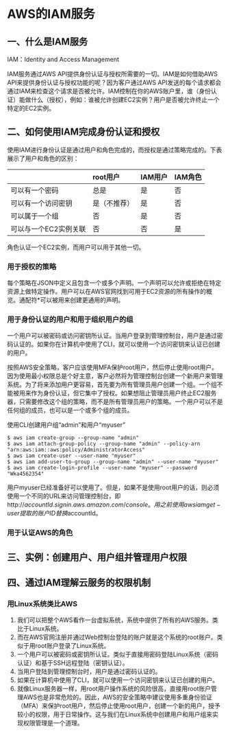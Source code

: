 # AWS的IAM服务

## 一、什么是IAM服务
IAM：Identity and Access Management

IAM服务通过AWS API提供身份认证与授权所需要的一切。IAM是如何借助AWS API来提供身份认证与授权功能的呢？因为客户通过AWS API发送的每个请求都会通过IAM来检查这个请求是否被允许。IAM控制在你的AWS账户里，谁（身份认证）能做什么（授权），例如：谁被允许创建EC2实例？用户是否被允许终止一个特定的EC2实例。

## 二、如何使用IAM完成身份认证和授权
使用IAM进行身份认证是通过用户和角色完成的，而授权是通过策略完成的。下表展示了用户和角色的区别：

|      | root用户     | IAM用户     | IAM角色    |
| :------------- | :------------- |:------------- |:------------- |
| 可以有一个密码       | 总是      |是     |否     |
| 可以有一个访问密钥      | 是（不推荐）      |是       |否      |
| 可以属于一个组      | 否       |是      |否      |
| 可以与一个EC2实例关联      | 否      | 否       |是      |

角色认证一个EC2实例，而用户可以用于其他一切。

### 用于授权的策略
每个策略在JSON中定义且包含一个或多个声明。一个声明可以允许或拒绝在特定资源上做特定操作。用户可以在AWS官网找到可用于EC2资源的所有操作的概览。通配符*可以被用来创建更通用的声明。

### 用于身份认证的用户和用于组织用户的组
一个用户可以被密码或访问密钥所认证。当用户登录到管理控制台，用户是通过密码认证的。如果你在计算机中使用了CLI，就可以使用一个访问密钥来认证已创建的用户。

按照AWS安全策略，客户应该使用MFA保护root用户，然后停止使用root用户。因为使用最小权限总是个好主意，客户必然将为管理控制台创建一个新用户来管理系统。为了将来添加用户更容易，首先要为所有管理员用户创建一个组。一个组不能被用来作为身份认证，但它集中了授权。如果想阻止管理员用户终止EC2服务器，只需要修改这个组的策略，而不是所有管理员用户的策略。一个用户可以不是任何组的成员，也可以是一个或多个组的成员。

使用CLI创建用户组“admin”和用户“myuser”
```
$ aws iam create-group --group-name "admin"
$ aws iam attach-group-policy --group-name "admin" --policy-arn "arn:aws:iam::aws:policy/AdministratorAccess"
$ aws iam create-user --user-name "myuser"
$ aws iam add-user-to-group --group-name "admin" --user-name "myuser"
$ aws iam create-login-profile --user-name "myuser" --password "Wka4562354"
```
用户myuser已经准备好可以使用了。但是，如果不是使用root用户的话，则必须使用一个不同的URL来访问管理控制台，即http://$accountId.signin.aws.amazon.com/console。用之前使用aws iam get-user提取的账户ID替换$accountId。
### 用于认证AWS的角色

## 三、实例：创建用户、用户组并管理用户权限

## 四、通过IAM理解云服务的权限机制

### 用Linux系统类比AWS
1. 我们可以把整个AWS看作一台虚拟系统，系统中提供了所有的AWS服务。类比于Linux系统。
2. 而在AWS官网注册并通过Web控制台登陆的账户就是这个系统的root账户。类似于用root账户登录了Linux系统。
3. 一个用户可以被密码或密钥所认证。类似于直接用密码登陆Linux系统（密码认证）和基于SSH远程登陆（密钥认证）。
4. 当用户登陆到管理控制台时，用户是通过密码认证的。
5. 如果在计算机中使用了CLI，就可以使用一个访问密钥来认证已创建的用户。
6. 就像Linux服务器一样，用root用户操作系统的风险很高，直接用root账户管理AWS也是非常危险的。因此，AWS的安全策略中建议使用多重身份验证（MFA）来保护root用户，然后停止使用root用户，创建一个新的用户，授予较小的权限，用于日常操作。这与我们在Linux系统中创建用户和用户组来实现权限管理是一个道理。
